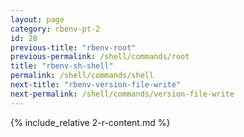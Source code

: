```yaml
---
layout: page
category: rbenv-pt-2
id: 28
previous-title: "rbenv-root"
previous-permalink: /shell/commands/root
title: "rbenv-sh-shell"
permalink: /shell/commands/shell
next-title: "rbenv-version-file-write"
next-permalink: /shell/commands/version-file-write
---
```


{% include_relative 2-r-content.md %}
